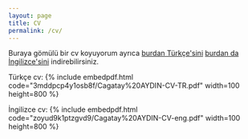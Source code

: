 ```yaml
---
layout: page
title: CV
permalink: /cv/
---
```


Buraya gömülü bir cv koyuyorum ayrıca [burdan Türkçe'sini](https://www.dropbox.com/s/3mddpcp4y1osb8f/Cagatay%20AYDIN-CV-TR.pdf?dl=0)
[burdan da İngilizce'sini](https://www.dropbox.com/s/zoyud9k1ptzgvd9/Cagatay%20AYDIN-CV-eng.pdf?dl=0)
indirebilirsiniz.


Türkçe cv:
{% include embedpdf.html code="3mddpcp4y1osb8f/Cagatay%20AYDIN-CV-TR.pdf" width=100 height=800 %}

İngilizce cv:
{% include embedpdf.html code="zoyud9k1ptzgvd9/Cagatay%20AYDIN-CV-eng.pdf" width=100 height=800 %}



